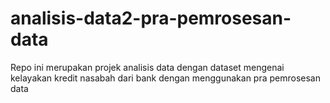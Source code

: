# analisis-data2-pra-pemrosesan-data

Repo ini merupakan projek analisis data dengan dataset mengenai kelayakan kredit nasabah dari bank dengan menggunakan pra pemrosesan data
